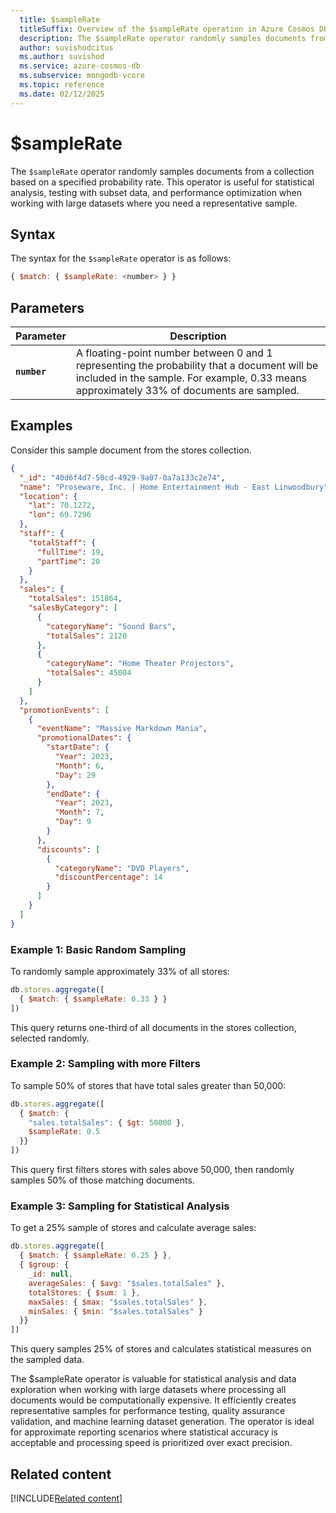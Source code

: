 ```yaml
---
  title: $sampleRate
  titleSuffix: Overview of the $sampleRate operation in Azure Cosmos DB for MongoDB (vCore)
  description: The $sampleRate operator randomly samples documents from a collection based on a specified probability rate, useful for statistical analysis and testing.
  author: suvishodcitus
  ms.author: suvishod
  ms.service: azure-cosmos-db
  ms.subservice: mongodb-vcore
  ms.topic: reference
  ms.date: 02/12/2025
---
```


# $sampleRate

The `$sampleRate` operator randomly samples documents from a collection based on a specified probability rate. This operator is useful for statistical analysis, testing with subset data, and performance optimization when working with large datasets where you need a representative sample.

## Syntax

The syntax for the `$sampleRate` operator is as follows:

```javascript
{ $match: { $sampleRate: <number> } }
```

## Parameters

| Parameter | Description |
| --- | --- |
| **`number`** | A floating-point number between 0 and 1 representing the probability that a document will be included in the sample. For example, 0.33 means approximately 33% of documents are sampled.

## Examples

Consider this sample document from the stores collection.

```json
{
  "_id": "40d6f4d7-50cd-4929-9a07-0a7a133c2e74",
  "name": "Proseware, Inc. | Home Entertainment Hub - East Linwoodbury",
  "location": {
    "lat": 70.1272,
    "lon": 69.7296
  },
  "staff": {
    "totalStaff": {
      "fullTime": 19,
      "partTime": 20
    }
  },
  "sales": {
    "totalSales": 151864,
    "salesByCategory": [
      {
        "categoryName": "Sound Bars",
        "totalSales": 2120
      },
      {
        "categoryName": "Home Theater Projectors",
        "totalSales": 45004
      }
    ]
  },
  "promotionEvents": [
    {
      "eventName": "Massive Markdown Mania",
      "promotionalDates": {
        "startDate": {
          "Year": 2023,
          "Month": 6,
          "Day": 29
        },
        "endDate": {
          "Year": 2023,
          "Month": 7,
          "Day": 9
        }
      },
      "discounts": [
        {
          "categoryName": "DVD Players",
          "discountPercentage": 14
        }
      ]
    }
  ]
}
```

### Example 1: Basic Random Sampling

To randomly sample approximately 33% of all stores:

```javascript
db.stores.aggregate([
  { $match: { $sampleRate: 0.33 } }
])
```

This query returns one-third of all documents in the stores collection, selected randomly.

### Example 2: Sampling with more Filters

To sample 50% of stores that have total sales greater than 50,000:

```javascript
db.stores.aggregate([
  { $match: { 
    "sales.totalSales": { $gt: 50000 },
    $sampleRate: 0.5 
  }}
])
```

This query first filters stores with sales above 50,000, then randomly samples 50% of those matching documents.

### Example 3: Sampling for Statistical Analysis

To get a 25% sample of stores and calculate average sales:

```javascript
db.stores.aggregate([
  { $match: { $sampleRate: 0.25 } },
  { $group: {
    _id: null,
    averageSales: { $avg: "$sales.totalSales" },
    totalStores: { $sum: 1 },
    maxSales: { $max: "$sales.totalSales" },
    minSales: { $min: "$sales.totalSales" }
  }}
])
```

This query samples 25% of stores and calculates statistical measures on the sampled data.

The $sampleRate operator is valuable for statistical analysis and data exploration when working with large datasets where processing all documents would be computationally expensive. It efficiently creates representative samples for performance testing, quality assurance validation, and machine learning dataset generation. The operator is ideal for approximate reporting scenarios where statistical accuracy is acceptable and processing speed is prioritized over exact precision.


## Related content

[!INCLUDE[Related content](../includes/related-content.md)]
